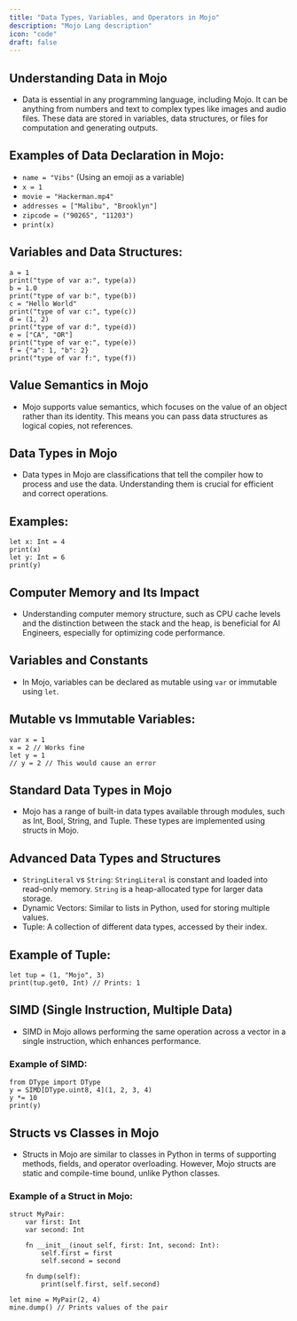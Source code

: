 ```yaml
---
title: "Data Types, Variables, and Operators in Mojo"
description: "Mojo Lang description"
icon: "code"
draft: false
---
```


## Understanding Data in Mojo

- Data is essential in any programming language, including Mojo. It can be anything from numbers and text to complex types like images and audio files. These data are stored in variables, data structures, or files for computation and generating outputs.

## Examples of Data Declaration in Mojo:

- `name = "Vibs"` (Using an emoji as a variable)
- `x = 1`
- `movie = "Hackerman.mp4"`
- `addresses = ["Malibu", "Brooklyn"]`
- `zipcode = ("90265", "11203")`
- `print(x)`

## Variables and Data Structures:

```mojo
a = 1
print("type of var a:", type(a))
b = 1.0
print("type of var b:", type(b))
c = "Hello World"
print("type of var c:", type(c))
d = (1, 2)
print("type of var d:", type(d))
e = ["CA", "OR"]
print("type of var e:", type(e))
f = {"a": 1, "b": 2}
print("type of var f:", type(f))
```

## Value Semantics in Mojo

- Mojo supports value semantics, which focuses on the value of an object rather than its identity. This means you can pass data structures as logical copies, not references.

## Data Types in Mojo

- Data types in Mojo are classifications that tell the compiler how to process and use the data. Understanding them is crucial for efficient and correct operations.

## Examples:

```mojo
let x: Int = 4
print(x)
let y: Int = 6
print(y)
```

## Computer Memory and Its Impact

- Understanding computer memory structure, such as CPU cache levels and the distinction between the stack and the heap, is beneficial for AI Engineers, especially for optimizing code performance.

## Variables and Constants

- In Mojo, variables can be declared as mutable using `var` or immutable using `let`.

## Mutable vs Immutable Variables:

```mojo
var x = 1
x = 2 // Works fine
let y = 1
// y = 2 // This would cause an error
```

## Standard Data Types in Mojo

- Mojo has a range of built-in data types available through modules, such as Int, Bool, String, and Tuple. These types are implemented using structs in Mojo.

## Advanced Data Types and Structures

- `StringLiteral` vs `String`: `StringLiteral` is constant and loaded into read-only memory. `String` is a heap-allocated type for larger data storage.
- Dynamic Vectors: Similar to lists in Python, used for storing multiple values.
- Tuple: A collection of different data types, accessed by their index.

## Example of Tuple:

```mojo
let tup = (1, "Mojo", 3)
print(tup.get0, Int) // Prints: 1
```

## SIMD (Single Instruction, Multiple Data)

- SIMD in Mojo allows performing the same operation across a vector in a single instruction, which enhances performance.

### Example of SIMD:

```mojo
from DType import DType
y = SIMD[DType.uint8, 4](1, 2, 3, 4)
y *= 10
print(y)
```

## Structs vs Classes in Mojo

- Structs in Mojo are similar to classes in Python in terms of supporting methods, fields, and operator overloading. However, Mojo structs are static and compile-time bound, unlike Python classes.

### Example of a Struct in Mojo:

```mojo
struct MyPair:
    var first: Int
    var second: Int

    fn __init__(inout self, first: Int, second: Int):
        self.first = first
        self.second = second

    fn dump(self):
        print(self.first, self.second)

let mine = MyPair(2, 4)
mine.dump() // Prints values of the pair
```